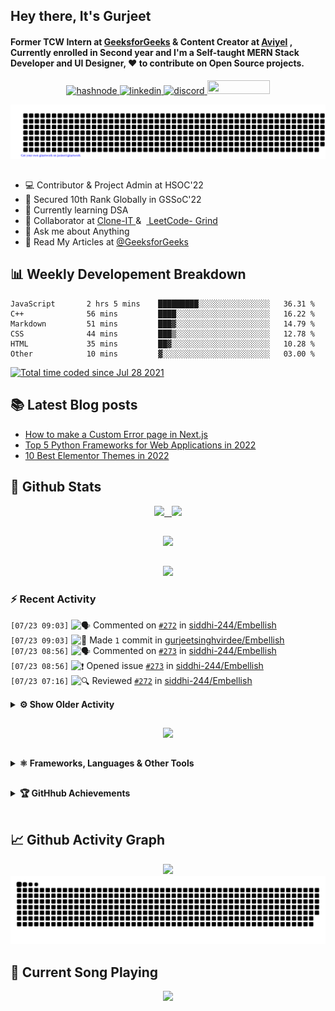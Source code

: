 ## Hey there, It's Gurjeet
#### Former TCW Intern at [GeeksforGeeks](https://www.geeksforgeeks.org/) & Content Creator at [Aviyel](https://aviyel.com/discussions) , Currently enrolled in Second year and I'm a Self-taught MERN Stack Developer and UI Designer, ❤️ to contribute on Open Source projects. 

<p align="center">
    <a href="https://gurjeet.hashnode.dev/" target="_blank">
    <img src="https://img.shields.io/badge/@gurjeetsingh-5C87FE?style=for-the-badge&logo=hashnode&logoColor=white" width="130" height="22" alt="hashnode">
    <a href="https://www.linkedin.com/in/gurjeet-singh-virdee-25a476199/" target="_blank">
    <img src="https://img.shields.io/badge/Gurjeet%20Singh%20Virdee-1976D2?style=for-the-badge&logo=linkedin&logoColor=white" width="150" height="22" alt="linkedin">
    <a href="https://discordapp.com/users/916597112882495510" target="_blank">
    <img src="https://img.shields.io/badge/@Guri-5865F2?style=for-the-badge&logo=discord&logoColor=white" width="80" height="22" alt="discord">
    <a href = "mailto: gurjeetsinghvirdee@gmail.com" target="_blank"><img src="https://img.shields.io/badge/Say, Hello-D74E43?style=for-the-badge&logo=gmail&logoColor=white" width="100" height="22"></a>
 </p>
 
<p align="center">
    <img src="https://github.com/gurjeetsinghvirdee/gurjeetsinghvirdee/blob/main/gitartwork.svg" />
</p>    
   
##         
        
<ul align="left">
  <li> 💻 Contributor & Project Admin at HSOC'22 </li>
  <li> 🎉 Secured 10th Rank Globally in GSSoC'22 </li>
  <li> 🏫 Currently learning DSA </li>
  <li> 🤝 Collaborator at <a href="https://github.com/Rayman-Sodhi/Clone-IT"> Clone-IT </a>& &nbsp;<a href="https://github.com/utkarsh006/LeetCode-Grind"> LeetCode-    Grind </a>
  </li>
  <li> 💬 Ask me about Anything </li>
  <li> 📕 Read My Articles at 
    <a href="https://auth.geeksforgeeks.org/user/gurjeetsinghvirdee/articles" target="_blank">@GeeksforGeeks</a>
  </li>
</ul>  
        
##        
  
## 📊 Weekly Developement Breakdown
  
<!--START_SECTION:waka-->

```text
JavaScript       2 hrs 5 mins    █████████░░░░░░░░░░░░░░░░   36.31 %
C++              56 mins         ████░░░░░░░░░░░░░░░░░░░░░   16.22 %
Markdown         51 mins         ███▓░░░░░░░░░░░░░░░░░░░░░   14.79 %
CSS              44 mins         ███▒░░░░░░░░░░░░░░░░░░░░░   12.78 %
HTML             35 mins         ██▓░░░░░░░░░░░░░░░░░░░░░░   10.28 %
Other            10 mins         ▓░░░░░░░░░░░░░░░░░░░░░░░░   03.00 %
```

<!--END_SECTION:waka--> 

<a href="https://wakatime.com/@ff7098eb-56b3-4619-bbbb-86aad0fce365"><img src="https://wakatime.com/badge/user/ff7098eb-56b3-4619-bbbb-86aad0fce365.svg?style=for-the-badge" alt="Total time coded since Jul 28 2021" /></a>
  
    
## 📚 Latest Blog posts
<!-- BLOG-POST-LIST:START -->
- [How to make a Custom Error page in Next.js](https://gurjeet.hashnode.dev/how-to-make-a-custom-error-page-in-nextjs)
- [Top 5 Python Frameworks for Web Applications in 2022](https://gurjeet.hashnode.dev/top-5-python-frameworks-for-web-applications-in-2022)
- [10 Best Elementor Themes in 2022](https://gurjeet.hashnode.dev/10-best-elementor-themes-in-2022)
<!-- BLOG-POST-LIST:END -->  
  
##
        
## 💫 Github Stats
        
<div align="center">
 <a href="https://github-readme-streak-stats.herokuapp.com/?user=gurjeetsinghvirdee&theme=synthwave" target="_blank">
   <img width="45%" src="https://github-readme-streak-stats.herokuapp.com/?user=gurjeetsinghvirdee&theme=synthwave" /> &nbsp;
 </a>
    
 <a href="https://github-readme-stats.vercel.app/api?username=gurjeetsinghvirdee&show_icons=true&theme=synthwave&include_all_commits=true" target="_blank">
  <img width="45%" src="https://github-readme-stats.vercel.app/api?username=gurjeetsinghvirdee&show_icons=true&theme=synthwave&include_all_commits=true" />
 </a>
</div>      
  
##
        
<div align="center">
   <a href="https://github-readme-stats.vercel.app/api/top-langs/?username=gurjeetsinghvirdee&layout=compact&theme=synthwave&langs_count=15" target="_blank">
       <img width="43%" src="https://github-readme-stats.vercel.app/api/top-langs/?username=gurjeetsinghvirdee&layout=compact&theme=synthwave&langs_count=15" />  
   </a> 
</div>   

##        
  
<p align="center">
  <img src="https://github-profile-summary-cards.vercel.app/api/cards/profile-details?username=gurjeetsinghvirdee&theme=dracula&hide_border=true" />
</p>
        
### ⚡ Recent Activity     
        
<!--START_SECTION:activity-->  
`[07/23 09:03]` <img alt="🗣" src="https://github.com/cheesits456/github-activity-readme/raw/master/icons/comment.png" align="top" height="18"> Commented on [`#272`](https://github.com//siddhi-244/Embellish/issues/272 'Glassmorphism Card Added') in [siddhi-244/Embellish](https://github.com/siddhi-244/Embellish)  
`[07/23 09:03]` <img alt="📝" src="https://github.com/cheesits456/github-activity-readme/raw/master/icons/commit.png" align="top" height="18"> Made `1` commit in [gurjeetsinghvirdee/Embellish](https://github.com/gurjeetsinghvirdee/Embellish)  
`[07/23 08:56]` <img alt="🗣" src="https://github.com/cheesits456/github-activity-readme/raw/master/icons/comment.png" align="top" height="18"> Commented on [`#273`](https://github.com//siddhi-244/Embellish/issues/273 'Drag & Drop Card') in [siddhi-244/Embellish](https://github.com/siddhi-244/Embellish)  
`[07/23 08:56]` <img alt="❗️" src="https://github.com/cheesits456/github-activity-readme/raw/master/icons/issue.png" align="top" height="18"> Opened issue [`#273`](https://github.com//siddhi-244/Embellish/issues/273 'Drag & Drop Card') in [siddhi-244/Embellish](https://github.com/siddhi-244/Embellish)  
`[07/23 07:16]` <img alt="🔍" src="https://github.com/cheesits456/github-activity-readme/raw/master/icons/review.png" align="top" height="18"> Reviewed [`#272`](https://github.com//siddhi-244/Embellish/pull/272 'Glassmorphism Card Added') in [siddhi-244/Embellish](https://github.com/siddhi-244/Embellish)  

<details><summary><b> ⚙️ Show Older Activity</b></summary>

`[07/23 07:15]` <img alt="🔍" src="https://github.com/cheesits456/github-activity-readme/raw/master/icons/review.png" align="top" height="18"> Reviewed [`#272`](https://github.com//siddhi-244/Embellish/pull/272 'Glassmorphism Card Added') in [siddhi-244/Embellish](https://github.com/siddhi-244/Embellish)  
`[07/23 07:13]` <img alt="📝" src="https://github.com/cheesits456/github-activity-readme/raw/master/icons/commit.png" align="top" height="18"> Made `2` commits in [gurjeetsinghvirdee/Embellish](https://github.com/gurjeetsinghvirdee/Embellish)  
`[07/22 16:39]` <img alt="✅" src="https://github.com/cheesits456/github-activity-readme/raw/master/icons/pr-open.png" align="top" height="18"> Opened PR [`#272`](https://github.com//siddhi-244/Embellish/pull/272 'Glassmorphism Card Added') in [siddhi-244/Embellish](https://github.com/siddhi-244/Embellish)  
`[07/22 16:32]` <img alt="📂" src="https://github.com/cheesits456/github-activity-readme/raw/master/icons/create-branch.png" align="top" height="18"> Created branch [`card`](https://github.com/gurjeetsinghvirdee/Embellish/tree/card) in [gurjeetsinghvirdee/Embellish](https://github.com/gurjeetsinghvirdee/Embellish)  
`[07/22 16:20]` <img alt="📝" src="https://github.com/cheesits456/github-activity-readme/raw/master/icons/commit.png" align="top" height="18"> Made `26` commits in [gurjeetsinghvirdee/Embellish](https://github.com/gurjeetsinghvirdee/Embellish)  
`[07/22 13:31]` <img alt="❗️" src="https://github.com/cheesits456/github-activity-readme/raw/master/icons/issue.png" align="top" height="18"> Opened issue [`#271`](https://github.com//siddhi-244/Embellish/issues/271 'Glassmorphism Card') in [siddhi-244/Embellish](https://github.com/siddhi-244/Embellish)  
`[07/22 13:25]` <img alt="❗️" src="https://github.com/cheesits456/github-activity-readme/raw/master/icons/issue.png" align="top" height="18"> Closed issue [`#36`](https://github.com//utkarsh006/LeetCode-Grind/issues/36 'May Challenges Readme') in [utkarsh006/LeetCode-Grind](https://github.com/utkarsh006/LeetCode-Grind)  
`[07/22 12:41]` <img alt="📝" src="https://github.com/cheesits456/github-activity-readme/raw/master/icons/commit.png" align="top" height="18"> Made `3` commits in [gurjeetsinghvirdee/LeetCode-Grind](https://github.com/gurjeetsinghvirdee/LeetCode-Grind)  
`[07/22 12:32]` <img alt="🗣" src="https://github.com/cheesits456/github-activity-readme/raw/master/icons/comment.png" align="top" height="18"> Commented on [`#37`](https://github.com//utkarsh006/LeetCode-Grind/issues/37 'Add March Readme File') in [utkarsh006/LeetCode-Grind](https://github.com/utkarsh006/LeetCode-Grind)  
`[07/22 12:22]` <img alt="📝" src="https://github.com/cheesits456/github-activity-readme/raw/master/icons/commit.png" align="top" height="18"> Made `5` commits in [Rayman-Sodhi/Clone-IT](https://github.com/Rayman-Sodhi/Clone-IT)  
`[07/22 12:22]` <img alt="🎉" src="https://github.com/cheesits456/github-activity-readme/raw/master/icons/merge.png" align="top" height="18"> Merged PR [`#695`](https://github.com//Rayman-Sodhi/Clone-IT/pull/695 'Pytm') in [Rayman-Sodhi/Clone-IT](https://github.com/Rayman-Sodhi/Clone-IT)  
`[07/22 12:20]` <img alt="🔍" src="https://github.com/cheesits456/github-activity-readme/raw/master/icons/review.png" align="top" height="18"> Reviewed [`#695`](https://github.com//Rayman-Sodhi/Clone-IT/pull/695 'Pytm') in [Rayman-Sodhi/Clone-IT](https://github.com/Rayman-Sodhi/Clone-IT)  
`[07/22 12:18]` <img alt="🔍" src="https://github.com/cheesits456/github-activity-readme/raw/master/icons/review.png" align="top" height="18"> Reviewed [`#695`](https://github.com//Rayman-Sodhi/Clone-IT/pull/695 'Pytm') in [Rayman-Sodhi/Clone-IT](https://github.com/Rayman-Sodhi/Clone-IT)  
`[07/22 11:47]` <img alt="🗣" src="https://github.com/cheesits456/github-activity-readme/raw/master/icons/comment.png" align="top" height="18"> Commented on [`#36`](https://github.com//utkarsh006/LeetCode-Grind/issues/36 'May Challenges Readme') in [utkarsh006/LeetCode-Grind](https://github.com/utkarsh006/LeetCode-Grind)  
`[07/22 11:47]` <img alt="❗️" src="https://github.com/cheesits456/github-activity-readme/raw/master/icons/issue.png" align="top" height="18"> Opened issue [`#36`](https://github.com//utkarsh006/LeetCode-Grind/issues/36 'May Challenges Readme') in [utkarsh006/LeetCode-Grind](https://github.com/utkarsh006/LeetCode-Grind)  
`[07/21 16:55]` <img alt="📝" src="https://github.com/cheesits456/github-activity-readme/raw/master/icons/commit.png" align="top" height="18"> Made `1` commit in [utkarsh006/LeetCode-Grind](https://github.com/utkarsh006/LeetCode-Grind)  
`[07/21 16:36]` <img alt="✅" src="https://github.com/cheesits456/github-activity-readme/raw/master/icons/pr-open.png" align="top" height="18"> Opened PR [`#33`](https://github.com//utkarsh006/LeetCode-Grind/pull/33 'June Challanges Links Updates') in [utkarsh006/LeetCode-Grind](https://github.com/utkarsh006/LeetCode-Grind)  
`[07/21 16:33]` <img alt="📂" src="https://github.com/cheesits456/github-activity-readme/raw/master/icons/create-branch.png" align="top" height="18"> Created branch [`june-challnge`](https://github.com/gurjeetsinghvirdee/LeetCode-Grind/tree/june-challnge) in [gurjeetsinghvirdee/LeetCode-Grind](https://github.com/gurjeetsinghvirdee/LeetCode-Grind)  
`[07/21 16:10]` <img alt="📝" src="https://github.com/cheesits456/github-activity-readme/raw/master/icons/commit.png" align="top" height="18"> Made `3` commits in [gurjeetsinghvirdee/LeetCode-Grind](https://github.com/gurjeetsinghvirdee/LeetCode-Grind)  
`[07/21 08:06]` <img alt="📝" src="https://github.com/cheesits456/github-activity-readme/raw/master/icons/commit.png" align="top" height="18"> Made `2` commits in [utkarsh006/LeetCode-Grind](https://github.com/utkarsh006/LeetCode-Grind)  
`[07/21 07:48]` <img alt="📝" src="https://github.com/cheesits456/github-activity-readme/raw/master/icons/commit.png" align="top" height="18"> Made `1` commit in [gurjeetsinghvirdee/LeetCode-Grind](https://github.com/gurjeetsinghvirdee/LeetCode-Grind)  
`[07/21 07:34]` <img alt="📝" src="https://github.com/cheesits456/github-activity-readme/raw/master/icons/commit.png" align="top" height="18"> Made `2` commits in [utkarsh006/LeetCode-Grind](https://github.com/utkarsh006/LeetCode-Grind)  
`[07/21 07:34]` <img alt="🎉" src="https://github.com/cheesits456/github-activity-readme/raw/master/icons/merge.png" align="top" height="18"> Merged PR [`#31`](https://github.com//utkarsh006/LeetCode-Grind/pull/31 'workflow added') in [utkarsh006/LeetCode-Grind](https://github.com/utkarsh006/LeetCode-Grind)  
`[07/21 07:34]` <img alt="✅" src="https://github.com/cheesits456/github-activity-readme/raw/master/icons/pr-open.png" align="top" height="18"> Opened PR [`#31`](https://github.com//utkarsh006/LeetCode-Grind/pull/31 'workflow added') in [utkarsh006/LeetCode-Grind](https://github.com/utkarsh006/LeetCode-Grind)  
`[07/21 07:34]` <img alt="📝" src="https://github.com/cheesits456/github-activity-readme/raw/master/icons/commit.png" align="top" height="18"> Made `1` commit in [gurjeetsinghvirdee/LeetCode-Grind](https://github.com/gurjeetsinghvirdee/LeetCode-Grind)  
`[07/21 07:14]` <img alt="🗣" src="https://github.com/cheesits456/github-activity-readme/raw/master/icons/comment.png" align="top" height="18"> Commented on [`#30`](https://github.com//utkarsh006/LeetCode-Grind/issues/30 'June Challanges Readme') in [utkarsh006/LeetCode-Grind](https://github.com/utkarsh006/LeetCode-Grind)  
`[07/21 07:14]` <img alt="❗️" src="https://github.com/cheesits456/github-activity-readme/raw/master/icons/issue.png" align="top" height="18"> Opened issue [`#30`](https://github.com//utkarsh006/LeetCode-Grind/issues/30 'June Challanges Readme') in [utkarsh006/LeetCode-Grind](https://github.com/utkarsh006/LeetCode-Grind)  
`[07/21 07:09]` <img alt="🗣" src="https://github.com/cheesits456/github-activity-readme/raw/master/icons/comment.png" align="top" height="18"> Commented on [`#29`](https://github.com//utkarsh006/LeetCode-Grind/issues/29 'July 21: Reverse Linked List II') in [utkarsh006/LeetCode-Grind](https://github.com/utkarsh006/LeetCode-Grind)  
`[07/21 07:09]` <img alt="📝" src="https://github.com/cheesits456/github-activity-readme/raw/master/icons/commit.png" align="top" height="18"> Made `10` commits in [gurjeetsinghvirdee/LeetCode-Grind](https://github.com/gurjeetsinghvirdee/LeetCode-Grind)  
`[07/21 06:17]` <img alt="🍴" src="https://github.com/cheesits456/github-activity-readme/raw/master/icons/fork.png" align="top" height="18"> Forked [Sulagna-Dutta-Roy/Covid19-website](https://github.com/Sulagna-Dutta-Roy/Covid19-website) to [gurjeetsinghvirdee/Covid19-website](https://github.com/gurjeetsinghvirdee/Covid19-website)  
`[07/20 18:49]` <img alt="🗣" src="https://github.com/cheesits456/github-activity-readme/raw/master/icons/comment.png" align="top" height="18"> Commented on [`#26`](https://github.com//utkarsh006/LeetCode-Grind/issues/26 'JULY 20 : Number of Matching Subsequences') in [utkarsh006/LeetCode-Grind](https://github.com/utkarsh006/LeetCode-Grind)  
`[07/20 18:49]` <img alt="❗️" src="https://github.com/cheesits456/github-activity-readme/raw/master/icons/issue.png" align="top" height="18"> Reopened issue [`#26`](https://github.com//utkarsh006/LeetCode-Grind/issues/26 'JULY 20 : Number of Matching Subsequences') in [utkarsh006/LeetCode-Grind](https://github.com/utkarsh006/LeetCode-Grind)  
`[07/20 18:01]` <img alt="📝" src="https://github.com/cheesits456/github-activity-readme/raw/master/icons/commit.png" align="top" height="18"> Made `1` commit in [gurjeetsinghvirdee/Dev-Geeks](https://github.com/gurjeetsinghvirdee/Dev-Geeks)  
`[07/20 17:59]` <img alt="✅" src="https://github.com/cheesits456/github-activity-readme/raw/master/icons/pr-open.png" align="top" height="18"> Opened PR [`#217`](https://github.com//pranjay-poddar/Dev-Geeks/pull/217 'Lizard Spock game Added') in [pranjay-poddar/Dev-Geeks](https://github.com/pranjay-poddar/Dev-Geeks)  
`[07/20 17:57]` <img alt="📝" src="https://github.com/cheesits456/github-activity-readme/raw/master/icons/commit.png" align="top" height="18"> Made `1` commit in [gurjeetsinghvirdee/Dev-Geeks](https://github.com/gurjeetsinghvirdee/Dev-Geeks)  
`[07/20 17:55]` <img alt="📂" src="https://github.com/cheesits456/github-activity-readme/raw/master/icons/create-branch.png" align="top" height="18"> Created branch [`spock-game`](https://github.com/gurjeetsinghvirdee/Dev-Geeks/tree/spock-game) in [gurjeetsinghvirdee/Dev-Geeks](https://github.com/gurjeetsinghvirdee/Dev-Geeks)  
`[07/20 17:41]` <img alt="🗣" src="https://github.com/cheesits456/github-activity-readme/raw/master/icons/comment.png" align="top" height="18"> Commented on [`#216`](https://github.com//pranjay-poddar/Dev-Geeks/issues/216 'Snake Game') in [pranjay-poddar/Dev-Geeks](https://github.com/pranjay-poddar/Dev-Geeks)  
`[07/20 17:41]` <img alt="❗️" src="https://github.com/cheesits456/github-activity-readme/raw/master/icons/issue.png" align="top" height="18"> Opened issue [`#216`](https://github.com//pranjay-poddar/Dev-Geeks/issues/216 'Snake Game') in [pranjay-poddar/Dev-Geeks](https://github.com/pranjay-poddar/Dev-Geeks)  
`[07/20 17:38]` <img alt="📝" src="https://github.com/cheesits456/github-activity-readme/raw/master/icons/commit.png" align="top" height="18"> Made `33` commits in [gurjeetsinghvirdee/Dev-Geeks](https://github.com/gurjeetsinghvirdee/Dev-Geeks)  
`[07/20 16:32]` <img alt="📝" src="https://github.com/cheesits456/github-activity-readme/raw/master/icons/commit.png" align="top" height="18"> Made `84` commits in [gurjeetsinghvirdee/Clone-IT](https://github.com/gurjeetsinghvirdee/Clone-IT)  
`[07/20 15:53]` <img alt="🍴" src="https://github.com/cheesits456/github-activity-readme/raw/master/icons/fork.png" align="top" height="18"> Forked [Akshima-Ghai/Hack4women](https://github.com/Akshima-Ghai/Hack4women) to [gurjeetsinghvirdee/Hack4women](https://github.com/gurjeetsinghvirdee/Hack4women)  
`[07/20 10:10]` <img alt="🗣" src="https://github.com/cheesits456/github-activity-readme/raw/master/icons/comment.png" align="top" height="18"> Commented on [`#23`](https://github.com//utkarsh006/LeetCode-Grind/issues/23 'Query about the utility of this project from a contributor\'s perspective') in [utkarsh006/LeetCode-Grind](https://github.com/utkarsh006/LeetCode-Grind)  
`[07/20 09:59]` <img alt="📝" src="https://github.com/cheesits456/github-activity-readme/raw/master/icons/commit.png" align="top" height="18"> Made `7` commits in [gurjeetsinghvirdee/LeetCode-Grind](https://github.com/gurjeetsinghvirdee/LeetCode-Grind)  
`[07/20 09:55]` <img alt="📝" src="https://github.com/cheesits456/github-activity-readme/raw/master/icons/commit.png" align="top" height="18"> Made `1` commit in [gurjeetsinghvirdee/stats](https://github.com/gurjeetsinghvirdee/stats)  
`[07/20 09:45]` <img alt="📂" src="https://github.com/cheesits456/github-activity-readme/raw/master/icons/create-branch.png" align="top" height="18"> Created branch [`master`](https://github.com/gurjeetsinghvirdee/stats/tree/master) in [gurjeetsinghvirdee/stats](https://github.com/gurjeetsinghvirdee/stats)  
`[07/20 09:45]` <img alt="➕" src="https://github.com/cheesits456/github-activity-readme/raw/master/icons/create-repo.png" align="top" height="18"> Created repository [gurjeetsinghvirdee/stats](https://github.com/gurjeetsinghvirdee/stats)  
`[07/20 09:37]` <img alt="📝" src="https://github.com/cheesits456/github-activity-readme/raw/master/icons/commit.png" align="top" height="18"> Made `1` commit in [gurjeetsinghvirdee/gurjeetsinghvirdee](https://github.com/gurjeetsinghvirdee/gurjeetsinghvirdee)  
`[07/20 08:44]` <img alt="⭐" src="https://github.com/cheesits456/github-activity-readme/raw/master/icons/star.png" align="top" height="18"> Starred [utkarsh006/LeetCode-Grind](https://github.com/utkarsh006/LeetCode-Grind)  
`[07/20 07:42]` <img alt="📝" src="https://github.com/cheesits456/github-activity-readme/raw/master/icons/commit.png" align="top" height="18"> Made `1` commit in [gurjeetsinghvirdee/gurjeetsinghvirdee](https://github.com/gurjeetsinghvirdee/gurjeetsinghvirdee)  
`[07/20 07:29]` <img alt="✅" src="https://github.com/cheesits456/github-activity-readme/raw/master/icons/pr-open.png" align="top" height="18"> Opened PR [`#22`](https://github.com//utkarsh006/LeetCode-Grind/pull/22 'CPP Extension added in all Files') in [utkarsh006/LeetCode-Grind](https://github.com/utkarsh006/LeetCode-Grind)  
`[07/20 07:28]` <img alt="📝" src="https://github.com/cheesits456/github-activity-readme/raw/master/icons/commit.png" align="top" height="18"> Made `5` commits in [gurjeetsinghvirdee/LeetCode-Grind](https://github.com/gurjeetsinghvirdee/LeetCode-Grind)  
`[07/20 05:51]` <img alt="📂" src="https://github.com/cheesits456/github-activity-readme/raw/master/icons/create-branch.png" align="top" height="18"> Created branch [`cpp`](https://github.com/gurjeetsinghvirdee/LeetCode-Grind/tree/cpp) in [gurjeetsinghvirdee/LeetCode-Grind](https://github.com/gurjeetsinghvirdee/LeetCode-Grind)  
`[07/20 05:26]` <img alt="🍴" src="https://github.com/cheesits456/github-activity-readme/raw/master/icons/fork.png" align="top" height="18"> Forked [utkarsh006/LeetCode-Grind](https://github.com/utkarsh006/LeetCode-Grind) to [gurjeetsinghvirdee/LeetCode-Grind](https://github.com/gurjeetsinghvirdee/LeetCode-Grind)  
`[07/20 05:19]` <img alt="🗣" src="https://github.com/cheesits456/github-activity-readme/raw/master/icons/comment.png" align="top" height="18"> Commented on [`#21`](https://github.com//utkarsh006/LeetCode-Grind/issues/21 'Adding .cpp extension in all files') in [utkarsh006/LeetCode-Grind](https://github.com/utkarsh006/LeetCode-Grind)  
`[07/20 05:19]` <img alt="❗️" src="https://github.com/cheesits456/github-activity-readme/raw/master/icons/issue.png" align="top" height="18"> Opened issue [`#21`](https://github.com//utkarsh006/LeetCode-Grind/issues/21 'Adding .cpp extension in all files') in [utkarsh006/LeetCode-Grind](https://github.com/utkarsh006/LeetCode-Grind)  
`[07/19 13:52]` <img alt="❌" src="https://github.com/cheesits456/github-activity-readme/raw/master/icons/pr-close.png" align="top" height="18"> Closed PR [`#694`](https://github.com//Rayman-Sodhi/Clone-IT/pull/694 'paytm clone') in [Rayman-Sodhi/Clone-IT](https://github.com/Rayman-Sodhi/Clone-IT)  
`[07/19 09:18]` <img alt="🔍" src="https://github.com/cheesits456/github-activity-readme/raw/master/icons/review.png" align="top" height="18"> Reviewed [`#694`](https://github.com//Rayman-Sodhi/Clone-IT/pull/694 'paytm clone') in [Rayman-Sodhi/Clone-IT](https://github.com/Rayman-Sodhi/Clone-IT)  
`[07/18 15:10]` <img alt="🗣" src="https://github.com/cheesits456/github-activity-readme/raw/master/icons/comment.png" align="top" height="18"> Commented on [`#180`](https://github.com//pranjay-poddar/Dev-Geeks/issues/180 'Lizard Spock Game') in [pranjay-poddar/Dev-Geeks](https://github.com/pranjay-poddar/Dev-Geeks)  
`[07/18 09:08]` <img alt="🗣" src="https://github.com/cheesits456/github-activity-readme/raw/master/icons/comment.png" align="top" height="18"> Commented on [`#180`](https://github.com//pranjay-poddar/Dev-Geeks/issues/180 'Lizard Spock Game') in [pranjay-poddar/Dev-Geeks](https://github.com/pranjay-poddar/Dev-Geeks)  
`[07/18 09:08]` <img alt="❗️" src="https://github.com/cheesits456/github-activity-readme/raw/master/icons/issue.png" align="top" height="18"> Opened issue [`#180`](https://github.com//pranjay-poddar/Dev-Geeks/issues/180 'Lizard Spock Game') in [pranjay-poddar/Dev-Geeks](https://github.com/pranjay-poddar/Dev-Geeks)  
`[07/18 09:06]` <img alt="❌" src="https://github.com/cheesits456/github-activity-readme/raw/master/icons/delete.png" align="top" height="18"> Deleted `stackoverflow` from [gurjeetsinghvirdee/WebDev-ProjectKart](https://github.com/gurjeetsinghvirdee/WebDev-ProjectKart)  
`[07/18 08:43]` <img alt="✅" src="https://github.com/cheesits456/github-activity-readme/raw/master/icons/pr-open.png" align="top" height="18"> Opened PR [`#178`](https://github.com//pranjay-poddar/Dev-Geeks/pull/178 'Tech Blog Template Added') in [pranjay-poddar/Dev-Geeks](https://github.com/pranjay-poddar/Dev-Geeks)  
`[07/18 08:41]` <img alt="📂" src="https://github.com/cheesits456/github-activity-readme/raw/master/icons/create-branch.png" align="top" height="18"> Created branch [`blog-template`](https://github.com/gurjeetsinghvirdee/Dev-Geeks/tree/blog-template) in [gurjeetsinghvirdee/Dev-Geeks](https://github.com/gurjeetsinghvirdee/Dev-Geeks)  
`[07/18 08:30]` <img alt="📝" src="https://github.com/cheesits456/github-activity-readme/raw/master/icons/commit.png" align="top" height="18"> Made `16` commits in [gurjeetsinghvirdee/Dev-Geeks](https://github.com/gurjeetsinghvirdee/Dev-Geeks)  
`[07/18 08:18]` <img alt="🗣" src="https://github.com/cheesits456/github-activity-readme/raw/master/icons/comment.png" align="top" height="18"> Commented on [`#161`](https://github.com//pranjay-poddar/Dev-Geeks/issues/161 'Custom error page added') in [pranjay-poddar/Dev-Geeks](https://github.com/pranjay-poddar/Dev-Geeks)  
`[07/18 08:16]` <img alt="📝" src="https://github.com/cheesits456/github-activity-readme/raw/master/icons/commit.png" align="top" height="18"> Made `18` commits in [gurjeetsinghvirdee/Dev-Geeks](https://github.com/gurjeetsinghvirdee/Dev-Geeks)  
`[07/17 14:22]` <img alt="📝" src="https://github.com/cheesits456/github-activity-readme/raw/master/icons/commit.png" align="top" height="18"> Made `44` commits in [gurjeetsinghvirdee/gssoc-website-new](https://github.com/gurjeetsinghvirdee/gssoc-website-new)  
`[07/17 07:29]` <img alt="📝" src="https://github.com/cheesits456/github-activity-readme/raw/master/icons/commit.png" align="top" height="18"> Made `1` commit in [gurjeetsinghvirdee/Dev-Geeks](https://github.com/gurjeetsinghvirdee/Dev-Geeks)  
`[07/17 07:29]` <img alt="✅" src="https://github.com/cheesits456/github-activity-readme/raw/master/icons/pr-open.png" align="top" height="18"> Opened PR [`#161`](https://github.com//pranjay-poddar/Dev-Geeks/pull/161 'Custom error page added') in [pranjay-poddar/Dev-Geeks](https://github.com/pranjay-poddar/Dev-Geeks)  
`[07/17 07:22]` <img alt="📂" src="https://github.com/cheesits456/github-activity-readme/raw/master/icons/create-branch.png" align="top" height="18"> Created branch [`404`](https://github.com/gurjeetsinghvirdee/Dev-Geeks/tree/404) in [gurjeetsinghvirdee/Dev-Geeks](https://github.com/gurjeetsinghvirdee/Dev-Geeks)  
`[07/17 06:49]` <img alt="📝" src="https://github.com/cheesits456/github-activity-readme/raw/master/icons/commit.png" align="top" height="18"> Made `32` commits in [gurjeetsinghvirdee/Dev-Geeks](https://github.com/gurjeetsinghvirdee/Dev-Geeks)  
`[07/16 14:41]` <img alt="🍴" src="https://github.com/cheesits456/github-activity-readme/raw/master/icons/fork.png" align="top" height="18"> Forked [utkarsh006/LeetCode-Grind](https://github.com/utkarsh006/LeetCode-Grind) to [gurjeetsinghvirdee/LeetCode-Grind](https://github.com/gurjeetsinghvirdee/LeetCode-Grind)  
`[07/16 09:41]` <img alt="🗣" src="https://github.com/cheesits456/github-activity-readme/raw/master/icons/comment.png" align="top" height="18"> Commented on [`#693`](https://github.com//Rayman-Sodhi/Clone-IT/issues/693 'Paytm Clone') in [Rayman-Sodhi/Clone-IT](https://github.com/Rayman-Sodhi/Clone-IT)  
`[07/15 20:06]` <img alt="❗️" src="https://github.com/cheesits456/github-activity-readme/raw/master/icons/issue.png" align="top" height="18"> Opened issue [`#147`](https://github.com//pranjay-poddar/Dev-Geeks/issues/147 'Tech Blog Template') in [pranjay-poddar/Dev-Geeks](https://github.com/pranjay-poddar/Dev-Geeks)  
`[07/15 20:04]` <img alt="🗣" src="https://github.com/cheesits456/github-activity-readme/raw/master/icons/comment.png" align="top" height="18"> Commented on [`#146`](https://github.com//pranjay-poddar/Dev-Geeks/issues/146 'Custom Error Page or 404') in [pranjay-poddar/Dev-Geeks](https://github.com/pranjay-poddar/Dev-Geeks)  
`[07/15 20:03]` <img alt="❗️" src="https://github.com/cheesits456/github-activity-readme/raw/master/icons/issue.png" align="top" height="18"> Opened issue [`#146`](https://github.com//pranjay-poddar/Dev-Geeks/issues/146 'Custom Error Page or 404') in [pranjay-poddar/Dev-Geeks](https://github.com/pranjay-poddar/Dev-Geeks)  
`[07/15 19:54]` <img alt="📝" src="https://github.com/cheesits456/github-activity-readme/raw/master/icons/commit.png" align="top" height="18"> Made `1` commit in [gurjeetsinghvirdee/Dev-Geeks](https://github.com/gurjeetsinghvirdee/Dev-Geeks)  
`[07/15 19:47]` <img alt="✅" src="https://github.com/cheesits456/github-activity-readme/raw/master/icons/pr-open.png" align="top" height="18"> Opened PR [`#145`](https://github.com//pranjay-poddar/Dev-Geeks/pull/145 'Music app') in [pranjay-poddar/Dev-Geeks](https://github.com/pranjay-poddar/Dev-Geeks)  
`[07/15 19:46]` <img alt="📝" src="https://github.com/cheesits456/github-activity-readme/raw/master/icons/commit.png" align="top" height="18"> Made `1` commit in [gurjeetsinghvirdee/Dev-Geeks](https://github.com/gurjeetsinghvirdee/Dev-Geeks)  
`[07/15 19:40]` <img alt="📂" src="https://github.com/cheesits456/github-activity-readme/raw/master/icons/create-branch.png" align="top" height="18"> Created branch [`music-app`](https://github.com/gurjeetsinghvirdee/Dev-Geeks/tree/music-app) in [gurjeetsinghvirdee/Dev-Geeks](https://github.com/gurjeetsinghvirdee/Dev-Geeks)  
`[07/15 17:11]` <img alt="📝" src="https://github.com/cheesits456/github-activity-readme/raw/master/icons/commit.png" align="top" height="18"> Made `1` commit in [gurjeetsinghvirdee/gurjeetsinghvirdee](https://github.com/gurjeetsinghvirdee/gurjeetsinghvirdee)  
`[07/15 16:58]` <img alt="🍴" src="https://github.com/cheesits456/github-activity-readme/raw/master/icons/fork.png" align="top" height="18"> Forked [pranjay-poddar/Dev-Geeks](https://github.com/pranjay-poddar/Dev-Geeks) to [gurjeetsinghvirdee/Dev-Geeks](https://github.com/gurjeetsinghvirdee/Dev-Geeks)  
`[07/15 16:50]` <img alt="📝" src="https://github.com/cheesits456/github-activity-readme/raw/master/icons/commit.png" align="top" height="18"> Made `2` commits in [Rayman-Sodhi/Clone-IT](https://github.com/Rayman-Sodhi/Clone-IT)  
`[07/15 12:19]` <img alt="❗️" src="https://github.com/cheesits456/github-activity-readme/raw/master/icons/issue.png" align="top" height="18"> Opened issue [`#135`](https://github.com//pranjay-poddar/Dev-Geeks/issues/135 'Music Player') in [pranjay-poddar/Dev-Geeks](https://github.com/pranjay-poddar/Dev-Geeks)  
`[07/14 17:33]` <img alt="📝" src="https://github.com/cheesits456/github-activity-readme/raw/master/icons/commit.png" align="top" height="18"> Made `1` commit in [gurjeetsinghvirdee/gurjeetsinghvirdee](https://github.com/gurjeetsinghvirdee/gurjeetsinghvirdee)  
`[07/14 17:12]` <img alt="📝" src="https://github.com/cheesits456/github-activity-readme/raw/master/icons/commit.png" align="top" height="18"> Made `2` commits in [Rayman-Sodhi/Clone-IT](https://github.com/Rayman-Sodhi/Clone-IT)  
`[07/14 17:05]` <img alt="❗️" src="https://github.com/cheesits456/github-activity-readme/raw/master/icons/issue.png" align="top" height="18"> Closed issue [`#692`](https://github.com//Rayman-Sodhi/Clone-IT/issues/692 '[New Issue]: testing') in [Rayman-Sodhi/Clone-IT](https://github.com/Rayman-Sodhi/Clone-IT)  
`[07/14 17:03]` <img alt="❗️" src="https://github.com/cheesits456/github-activity-readme/raw/master/icons/issue.png" align="top" height="18"> Opened issue [`#692`](https://github.com//Rayman-Sodhi/Clone-IT/issues/692 '[New Issue]: testing') in [Rayman-Sodhi/Clone-IT](https://github.com/Rayman-Sodhi/Clone-IT)  
`[07/14 17:00]` <img alt="❗️" src="https://github.com/cheesits456/github-activity-readme/raw/master/icons/issue.png" align="top" height="18"> Closed issue [`#691`](https://github.com//Rayman-Sodhi/Clone-IT/issues/691 'testing label') in [Rayman-Sodhi/Clone-IT](https://github.com/Rayman-Sodhi/Clone-IT)  
`[07/14 16:59]` <img alt="❗️" src="https://github.com/cheesits456/github-activity-readme/raw/master/icons/issue.png" align="top" height="18"> Opened issue [`#691`](https://github.com//Rayman-Sodhi/Clone-IT/issues/691 'testing label') in [Rayman-Sodhi/Clone-IT](https://github.com/Rayman-Sodhi/Clone-IT)  
`[07/14 16:58]` <img alt="📝" src="https://github.com/cheesits456/github-activity-readme/raw/master/icons/commit.png" align="top" height="18"> Made `2` commits in [Rayman-Sodhi/Clone-IT](https://github.com/Rayman-Sodhi/Clone-IT)  
`[07/13 18:29]` <img alt="📝" src="https://github.com/cheesits456/github-activity-readme/raw/master/icons/commit.png" align="top" height="18"> Made `1` commit in [khushi-purwar/WebDev-ProjectKart](https://github.com/khushi-purwar/WebDev-ProjectKart)  
`[07/12 16:24]` <img alt="📝" src="https://github.com/cheesits456/github-activity-readme/raw/master/icons/commit.png" align="top" height="18"> Made `78` commits in [Rayman-Sodhi/Clone-IT](https://github.com/Rayman-Sodhi/Clone-IT)  
`[07/09 10:05]` <img alt="🎉" src="https://github.com/cheesits456/github-activity-readme/raw/master/icons/merge.png" align="top" height="18"> Merged PR [`#690`](https://github.com//Rayman-Sodhi/Clone-IT/pull/690 'Create CODE_OF_CONDUCT.md') in [Rayman-Sodhi/Clone-IT](https://github.com/Rayman-Sodhi/Clone-IT)  
`[07/09 10:05]` <img alt="✅" src="https://github.com/cheesits456/github-activity-readme/raw/master/icons/pr-open.png" align="top" height="18"> Opened PR [`#690`](https://github.com//Rayman-Sodhi/Clone-IT/pull/690 'Create CODE_OF_CONDUCT.md') in [Rayman-Sodhi/Clone-IT](https://github.com/Rayman-Sodhi/Clone-IT)  
`[07/09 10:05]` <img alt="📂" src="https://github.com/cheesits456/github-activity-readme/raw/master/icons/create-branch.png" align="top" height="18"> Created branch [`add-code-of-conduct`](https://github.com/Rayman-Sodhi/Clone-IT/tree/add-code-of-conduct) in [Rayman-Sodhi/Clone-IT](https://github.com/Rayman-Sodhi/Clone-IT)  
`[07/09 09:02]` <img alt="📝" src="https://github.com/cheesits456/github-activity-readme/raw/master/icons/commit.png" align="top" height="18"> Made `787` commits in [gurjeetsinghvirdee/Clone-IT](https://github.com/gurjeetsinghvirdee/Clone-IT)  
`[07/09 09:00]` <img alt="🎉" src="https://github.com/cheesits456/github-activity-readme/raw/master/icons/merge.png" align="top" height="18"> Merged PR [`#4`](https://github.com//gurjeetsinghvirdee/Clone-IT/pull/4 'Some changes with icons colors') in [gurjeetsinghvirdee/Clone-IT](https://github.com/gurjeetsinghvirdee/Clone-IT)  
`[07/09 09:00]` <img alt="📝" src="https://github.com/cheesits456/github-activity-readme/raw/master/icons/commit.png" align="top" height="18"> Made `2` commits in [Rayman-Sodhi/Clone-IT](https://github.com/Rayman-Sodhi/Clone-IT)  
`[07/09 09:00]` <img alt="🎉" src="https://github.com/cheesits456/github-activity-readme/raw/master/icons/merge.png" align="top" height="18"> Merged PR [`#689`](https://github.com//Rayman-Sodhi/Clone-IT/pull/689 'Revert "Have some changes"') in [Rayman-Sodhi/Clone-IT](https://github.com/Rayman-Sodhi/Clone-IT)  
`[07/09 09:00]` <img alt="✅" src="https://github.com/cheesits456/github-activity-readme/raw/master/icons/pr-open.png" align="top" height="18"> Opened PR [`#689`](https://github.com//Rayman-Sodhi/Clone-IT/pull/689 'Revert "Have some changes"') in [Rayman-Sodhi/Clone-IT](https://github.com/Rayman-Sodhi/Clone-IT)  
`[07/09 09:00]` <img alt="📂" src="https://github.com/cheesits456/github-activity-readme/raw/master/icons/create-branch.png" align="top" height="18"> Created branch [`revert-688-Rayman-Sodhi-main`](https://github.com/Rayman-Sodhi/Clone-IT/tree/revert-688-Rayman-Sodhi-main) in [Rayman-Sodhi/Clone-IT](https://github.com/Rayman-Sodhi/Clone-IT)  
`[07/09 08:58]` <img alt="📝" src="https://github.com/cheesits456/github-activity-readme/raw/master/icons/commit.png" align="top" height="18"> Made `7` commits in [Rayman-Sodhi/Clone-IT](https://github.com/Rayman-Sodhi/Clone-IT)  
`[07/09 08:58]` <img alt="🎉" src="https://github.com/cheesits456/github-activity-readme/raw/master/icons/merge.png" align="top" height="18"> Merged PR [`#688`](https://github.com//Rayman-Sodhi/Clone-IT/pull/688 'Have some changes') in [Rayman-Sodhi/Clone-IT](https://github.com/Rayman-Sodhi/Clone-IT)  
`[07/09 08:57]` <img alt="✅" src="https://github.com/cheesits456/github-activity-readme/raw/master/icons/pr-open.png" align="top" height="18"> Opened PR [`#688`](https://github.com//Rayman-Sodhi/Clone-IT/pull/688 'Have some changes') in [Rayman-Sodhi/Clone-IT](https://github.com/Rayman-Sodhi/Clone-IT)  
`[07/09 08:57]` <img alt="📂" src="https://github.com/cheesits456/github-activity-readme/raw/master/icons/create-branch.png" align="top" height="18"> Created branch [`Rayman-Sodhi-main`](https://github.com/gurjeetsinghvirdee/Clone-IT/tree/Rayman-Sodhi-main) in [gurjeetsinghvirdee/Clone-IT](https://github.com/gurjeetsinghvirdee/Clone-IT)  
`[07/09 08:53]` <img alt="✅" src="https://github.com/cheesits456/github-activity-readme/raw/master/icons/pr-open.png" align="top" height="18"> Opened PR [`#4`](https://github.com//gurjeetsinghvirdee/Clone-IT/pull/4 'Some changes with icons colors') in [gurjeetsinghvirdee/Clone-IT](https://github.com/gurjeetsinghvirdee/Clone-IT)  
`[07/09 08:41]` <img alt="📝" src="https://github.com/cheesits456/github-activity-readme/raw/master/icons/commit.png" align="top" height="18"> Made `400` commits in [gurjeetsinghvirdee/Clone-IT](https://github.com/gurjeetsinghvirdee/Clone-IT)  
`[07/09 08:16]` <img alt="📝" src="https://github.com/cheesits456/github-activity-readme/raw/master/icons/commit.png" align="top" height="18"> Made `14` commits in [Rayman-Sodhi/Clone-IT](https://github.com/Rayman-Sodhi/Clone-IT)  
`[07/08 17:23]` <img alt="📝" src="https://github.com/cheesits456/github-activity-readme/raw/master/icons/commit.png" align="top" height="18"> Made `1` commit in [gurjeetsinghvirdee/angular](https://github.com/gurjeetsinghvirdee/angular)  
`[07/07 17:47]` <img alt="📝" src="https://github.com/cheesits456/github-activity-readme/raw/master/icons/commit.png" align="top" height="18"> Made `3` commits in [Rayman-Sodhi/Clone-IT](https://github.com/Rayman-Sodhi/Clone-IT)  
`[07/06 17:33]` <img alt="📝" src="https://github.com/cheesits456/github-activity-readme/raw/master/icons/commit.png" align="top" height="18"> Made `2` commits in [gurjeetsinghvirdee/angular](https://github.com/gurjeetsinghvirdee/angular)  
`[07/05 16:21]` <img alt="📝" src="https://github.com/cheesits456/github-activity-readme/raw/master/icons/commit.png" align="top" height="18"> Made `1` commit in [Rayman-Sodhi/Clone-IT](https://github.com/Rayman-Sodhi/Clone-IT)  
`[07/04 16:46]` <img alt="📝" src="https://github.com/cheesits456/github-activity-readme/raw/master/icons/commit.png" align="top" height="18"> Made `1` commit in [gurjeetsinghvirdee/gurjeetsinghvirdee](https://github.com/gurjeetsinghvirdee/gurjeetsinghvirdee)  
`[07/03 16:46]` <img alt="📝" src="https://github.com/cheesits456/github-activity-readme/raw/master/icons/commit.png" align="top" height="18"> Made `2` commits in [gurjeetsinghvirdee/leetcode-solution-in-js](https://github.com/gurjeetsinghvirdee/leetcode-solution-in-js)  
`[07/02 14:15]` <img alt="⭐" src="https://github.com/cheesits456/github-activity-readme/raw/master/icons/star.png" align="top" height="18"> Starred [EddieHubCommunity/EddieBot](https://github.com/EddieHubCommunity/EddieBot)  
`[07/02 12:03]` <img alt="📝" src="https://github.com/cheesits456/github-activity-readme/raw/master/icons/commit.png" align="top" height="18"> Made `5` commits in [gurjeetsinghvirdee/gurjeetsinghvirdee](https://github.com/gurjeetsinghvirdee/gurjeetsinghvirdee)  
`[07/02 11:27]` <img alt="📝" src="https://github.com/cheesits456/github-activity-readme/raw/master/icons/commit.png" align="top" height="18"> Made `4` commits in [gurjeetsinghvirdee/angular](https://github.com/gurjeetsinghvirdee/angular)  
`[07/01 11:33]` <img alt="📝" src="https://github.com/cheesits456/github-activity-readme/raw/master/icons/commit.png" align="top" height="18"> Made `1` commit in [Rayman-Sodhi/Clone-IT](https://github.com/Rayman-Sodhi/Clone-IT)  
`[07/01 08:52]` <img alt="📝" src="https://github.com/cheesits456/github-activity-readme/raw/master/icons/commit.png" align="top" height="18"> Made `4` commits in [gurjeetsinghvirdee/angular](https://github.com/gurjeetsinghvirdee/angular)  
`[06/30 16:42]` <img alt="➕" src="https://github.com/cheesits456/github-activity-readme/raw/master/icons/create-repo.png" align="top" height="18"> Created repository [gurjeetsinghvirdee/n](https://github.com/gurjeetsinghvirdee/n)  
`[06/30 08:12]` <img alt="⭐" src="https://github.com/cheesits456/github-activity-readme/raw/master/icons/star.png" align="top" height="18"> Starred [angular/angular-cli](https://github.com/angular/angular-cli)  
`[06/28 16:22]` <img alt="📝" src="https://github.com/cheesits456/github-activity-readme/raw/master/icons/commit.png" align="top" height="18"> Made `5` commits in [gurjeetsinghvirdee/aviyel-first-pr](https://github.com/gurjeetsinghvirdee/aviyel-first-pr)  
`[06/27 15:59]` <img alt="📝" src="https://github.com/cheesits456/github-activity-readme/raw/master/icons/commit.png" align="top" height="18"> Made `4` commits in [gurjeetsinghvirdee/leetcode-solution-in-js](https://github.com/gurjeetsinghvirdee/leetcode-solution-in-js)  
`[06/26 14:46]` <img alt="📝" src="https://github.com/cheesits456/github-activity-readme/raw/master/icons/commit.png" align="top" height="18"> Made `90` commits in [gurjeetsinghvirdee/Badges4-README.md-Profile](https://github.com/gurjeetsinghvirdee/Badges4-README.md-Profile)  
`[06/25 17:16]` <img alt="📝" src="https://github.com/cheesits456/github-activity-readme/raw/master/icons/commit.png" align="top" height="18"> Made `1` commit in [gurjeetsinghvirdee/gurjeetsinghvirdee](https://github.com/gurjeetsinghvirdee/gurjeetsinghvirdee)  
`[06/25 06:16]` <img alt="🗣" src="https://github.com/cheesits456/github-activity-readme/raw/master/icons/comment.png" align="top" height="18"> Commented on [`#119`](https://github.com//aviyelverse/Open-Source-Requests/issues/119 'Integrate Chatwoot inside Angular Project') in [aviyelverse/Open-Source-Requests](https://github.com/aviyelverse/Open-Source-Requests)  
`[06/24 15:05]` <img alt="📝" src="https://github.com/cheesits456/github-activity-readme/raw/master/icons/commit.png" align="top" height="18"> Made `1` commit in [gurjeetsinghvirdee/gurjeetsinghvirdee](https://github.com/gurjeetsinghvirdee/gurjeetsinghvirdee)  
`[06/22 19:01]` <img alt="📝" src="https://github.com/cheesits456/github-activity-readme/raw/master/icons/commit.png" align="top" height="18"> Made `6` commits in [gurjeetsinghvirdee/aviyel-first-pr](https://github.com/gurjeetsinghvirdee/aviyel-first-pr)  
`[06/22 18:56]` <img alt="✅" src="https://github.com/cheesits456/github-activity-readme/raw/master/icons/pr-open.png" align="top" height="18"> Opened PR [`#58`](https://github.com//aviyelverse/aviyel-first-pr/pull/58 'Link fixed on feedback section') in [aviyelverse/aviyel-first-pr](https://github.com/aviyelverse/aviyel-first-pr)  
`[06/22 18:56]` <img alt="📝" src="https://github.com/cheesits456/github-activity-readme/raw/master/icons/commit.png" align="top" height="18"> Made `2` commits in [gurjeetsinghvirdee/aviyel-first-pr](https://github.com/gurjeetsinghvirdee/aviyel-first-pr)  
`[06/22 17:26]` <img alt="🗣" src="https://github.com/cheesits456/github-activity-readme/raw/master/icons/comment.png" align="top" height="18"> Commented on [`#57`](https://github.com//aviyelverse/aviyel-first-pr/issues/57 'Readme updated') in [aviyelverse/aviyel-first-pr](https://github.com/aviyelverse/aviyel-first-pr)  
`[06/22 17:24]` <img alt="✅" src="https://github.com/cheesits456/github-activity-readme/raw/master/icons/pr-open.png" align="top" height="18"> Opened PR [`#57`](https://github.com//aviyelverse/aviyel-first-pr/pull/57 'Readme updated') in [aviyelverse/aviyel-first-pr](https://github.com/aviyelverse/aviyel-first-pr)  
`[06/22 17:19]` <img alt="📝" src="https://github.com/cheesits456/github-activity-readme/raw/master/icons/commit.png" align="top" height="18"> Made `1` commit in [gurjeetsinghvirdee/aviyel-first-pr](https://github.com/gurjeetsinghvirdee/aviyel-first-pr)  
`[06/22 17:04]` <img alt="📝" src="https://github.com/cheesits456/github-activity-readme/raw/master/icons/commit.png" align="top" height="18"> Made `1` commit in [gurjeetsinghvirdee/good-first-issue-finder](https://github.com/gurjeetsinghvirdee/good-first-issue-finder)  
`[06/22 16:46]` <img alt="📝" src="https://github.com/cheesits456/github-activity-readme/raw/master/icons/commit.png" align="top" height="18"> Made `44` commits in [gurjeetsinghvirdee/aviyel-first-pr](https://github.com/gurjeetsinghvirdee/aviyel-first-pr)  
`[06/21 16:32]` <img alt="📝" src="https://github.com/cheesits456/github-activity-readme/raw/master/icons/commit.png" align="top" height="18"> Made `1` commit in [gurjeetsinghvirdee/gurjeetsinghvirdee](https://github.com/gurjeetsinghvirdee/gurjeetsinghvirdee)  
`[06/20 16:09]` <img alt="🍴" src="https://github.com/cheesits456/github-activity-readme/raw/master/icons/fork.png" align="top" height="18"> Forked [siddhi-244/NFT-preview-card-component](https://github.com/siddhi-244/NFT-preview-card-component) to [gurjeetsinghvirdee/NFT-preview-card-component](https://github.com/gurjeetsinghvirdee/NFT-preview-card-component)  
`[06/20 16:08]` <img alt="⭐" src="https://github.com/cheesits456/github-activity-readme/raw/master/icons/star.png" align="top" height="18"> Starred [siddhi-244/NFT-preview-card-component](https://github.com/siddhi-244/NFT-preview-card-component)  
`[06/19 13:59]` <img alt="🍴" src="https://github.com/cheesits456/github-activity-readme/raw/master/icons/fork.png" align="top" height="18"> Forked [siddhi-244/Embellish](https://github.com/siddhi-244/Embellish) to [gurjeetsinghvirdee/Embellish](https://github.com/gurjeetsinghvirdee/Embellish)  
`[06/19 13:44]` <img alt="🍴" src="https://github.com/cheesits456/github-activity-readme/raw/master/icons/fork.png" align="top" height="18"> Forked [EddieHubCommunity/good-first-issue-finder](https://github.com/EddieHubCommunity/good-first-issue-finder) to [gurjeetsinghvirdee/good-first-issue-finder](https://github.com/gurjeetsinghvirdee/good-first-issue-finder)  
`[06/18 15:13]` <img alt="📝" src="https://github.com/cheesits456/github-activity-readme/raw/master/icons/commit.png" align="top" height="18"> Made `1` commit in [Rayman-Sodhi/Clone-IT](https://github.com/Rayman-Sodhi/Clone-IT)  
`[06/17 17:30]` <img alt="📝" src="https://github.com/cheesits456/github-activity-readme/raw/master/icons/commit.png" align="top" height="18"> Made `1` commit in [gurjeetsinghvirdee/gurjeetsinghvirdee](https://github.com/gurjeetsinghvirdee/gurjeetsinghvirdee)  
`[06/16 17:06]` <img alt="📝" src="https://github.com/cheesits456/github-activity-readme/raw/master/icons/commit.png" align="top" height="18"> Made `1` commit in [Rayman-Sodhi/Clone-IT](https://github.com/Rayman-Sodhi/Clone-IT)  
`[06/15 16:02]` <img alt="📝" src="https://github.com/cheesits456/github-activity-readme/raw/master/icons/commit.png" align="top" height="18"> Made `1` commit in [gurjeetsinghvirdee/gurjeetsinghvirdee](https://github.com/gurjeetsinghvirdee/gurjeetsinghvirdee)  
`[06/14 16:41]` <img alt="📝" src="https://github.com/cheesits456/github-activity-readme/raw/master/icons/commit.png" align="top" height="18"> Made `1` commit in [khushi-purwar/WebDev-ProjectKart](https://github.com/khushi-purwar/WebDev-ProjectKart)  
`[06/13 14:44]` <img alt="🍴" src="https://github.com/cheesits456/github-activity-readme/raw/master/icons/fork.png" align="top" height="18"> Forked [freeCodeCamp/freeCodeCamp](https://github.com/freeCodeCamp/freeCodeCamp) to [gurjeetsinghvirdee/freeCodeCamp](https://github.com/gurjeetsinghvirdee/freeCodeCamp)  
`[06/12 17:23]` <img alt="📝" src="https://github.com/cheesits456/github-activity-readme/raw/master/icons/commit.png" align="top" height="18"> Made `6` commits in [gurjeetsinghvirdee/GitHubGraduation-2022](https://github.com/gurjeetsinghvirdee/GitHubGraduation-2022)  
`[06/12 17:23]` <img alt="📝" src="https://github.com/cheesits456/github-activity-readme/raw/master/icons/commit.png" align="top" height="18"> Made `4` commits in [Rayman-Sodhi/Clone-IT](https://github.com/Rayman-Sodhi/Clone-IT)  
`[06/10 14:34]` <img alt="📝" src="https://github.com/cheesits456/github-activity-readme/raw/master/icons/commit.png" align="top" height="18"> Made `9` commits in [khushi-purwar/WebDev-ProjectKart](https://github.com/khushi-purwar/WebDev-ProjectKart)  

</details>
<!--END_SECTION:activity-->
 
##        
        
<p align="center">
    <img src="https://github-profile-trophy.vercel.app/?username=gurjeetsinghvirdee&theme=radical" >   
</p>       
        
## 
        
  <details>
   <summary> <b> ⚛️ Frameworks, Languages & Other Tools </b> </summary> <br>
     <p align="center">
        <img src="https://img.shields.io/badge/Adobe%20XD-470137?style=for-the-badge&logo=Adobe%20XD&logoColor=#FF61F6" alt="adobe xd" /> 
        <img src="https://img.shields.io/badge/Angular-DD0031?style=for-the-badge&logo=angular&logoColor=white" alt="angular" />
        <img src="https://img.shields.io/badge/Bootstrap-563D7C?style=for-the-badge&logo=bootstrap&logoColor=white" alt="bootstrap" />
        <img src="https://img.shields.io/badge/CSS3-1572B6?style=for-the-badge&logo=css3&logoColor=white" alt="css" />
        <img src="https://img.shields.io/badge/Express.js-000000?style=for-the-badge&logo=express&logoColor=white" alt="expressjs" />
        <img src="https://img.shields.io/badge/firebase-ffca28?style=for-the-badge&logo=firebase&logoColor=black" alt="firebase" />
        <img src="https://img.shields.io/badge/Git-F05032?style=for-the-badge&logo=github&logoColor=white" alt="git" />
        <img src="https://img.shields.io/badge/Github-000000?style=for-the-badge&logo=github&logoColor=white" alt="github" />
        <img src="https://img.shields.io/badge/HTML5-E34F26?style=for-the-badge&logo=html5&logoColor=white" alt="html5" />
        <img src="https://img.shields.io/badge/IntelliJIDEA-000000.svg?style=for-the-badge&logo=intellij-idea&logoColor=white" alt="intellij idea" />
        <img src="https://img.shields.io/badge/JavaScript-F7DF1E?style=for-the-badge&logo=javascript&logoColor=black" alt="javascript" />
        <img src="https://img.shields.io/badge/json-3A3A3A?style=for-the-badge&logo=json&logoColor=fff" alt="json" />
        <img src="https://img.shields.io/badge/markdown-499bea?style=for-the-badge&logo=markdown&logoColor=white" alt="markdown" />
        <img src="https://img.shields.io/badge/Material%20UI-007FFF?style=for-the-badge&logo=mui&logoColor=white" alt="material-ui" />  
        <img src="https://img.shields.io/badge/MongoDB-4EA94B?style=for-the-badge&logo=mongodb&logoColor=white" alt="mongodb" />
        <img src="https://img.shields.io/badge/MySQL-4479A1?style=for-the-badge&logo=mysql&logoColor=white" alt="my sql" />
        <img src="https://img.shields.io/badge/netlify-30C8C9?style=for-the-badge&logo=netlify&logoColor=white" alt="netlify" />
        <img src="https://img.shields.io/badge/node.js-6DA55F?style=for-the-badge&logo=node.js&logoColor=white" alt="node" />
        <img src="https://img.shields.io/badge/npm-CB3837?style=for-the-badge&logo=npm&logoColor=white" alt="npm" />
        <img src="https://img.shields.io/badge/postman-E95723?style=for-the-badge&logo=postman&logoColor=white" alt="postman" />
        <img src="https://img.shields.io/badge/React-20232A?style=for-the-badge&logo=react&logoColor=61DAFB" alt="react" />
        <img src="https://img.shields.io/badge/React_Router-CA4245?style=for-the-badge&logo=react-router&logoColor=white" alt="react-router" />
        <img src="https://img.shields.io/badge/Redux-593D88?style=for-the-badge&logo=redux&logoColor=white" alt="redux" />
        <img src="https://img.shields.io/badge/Sass-cf649a?style=for-the-badge&logo=sass&logoColor=white" alt="Sass" />
        <img src="https://img.shields.io/badge/Typescript-3178c6?style=for-the-badge&logo=typescript&logoColor=ffffff" alt="typescript" />
        <img src="https://img.shields.io/badge/Visual_Studio_Code-0078D4?style=for-the-badge&logo=visual%20studio%20code&logoColor=white" alt="visual studio code" />
        <img src="https://img.shields.io/badge/windows-0078D6?style=for-the-badge&logo=windows&logoColor=fff" alt="windows" />
     </p>
  </details>

        
##
       
<details>
<summary> <b> 🏆 GitHhub Achievements </b></summary>
<img src="https://github.com/gurjeetsinghvirdee/gurjeetsinghvirdee/blob/main/github-metrics.svg" />
</details><br>       
        
        

##

## 📈 Github Activity Graph

<p align="center">
  <img width="90%" src="https://activity-graph.herokuapp.com/graph?username=gurjeetsinghvirdee&theme=synthwave-84" />
  <img src="https://github.com/gurjeetsinghvirdee/gurjeetsinghvirdee/blob/output/github-contribution-grid-snake.svg" /> 
</p> 
        
## 🎵 Current Song Playing
        
<div align="center">
  <a href="https://spotify-github-profile.vercel.app/api/view?uid=31xcftnaufneyotbwgeuezrzheky&redirect=true" target="_blank"> 
  <img width="20%" src="https://spotify-github-profile.vercel.app/api/view?uid=31xcftnaufneyotbwgeuezrzheky&cover_image=true&theme=default&bar_color_cover=true" />
</div>            
